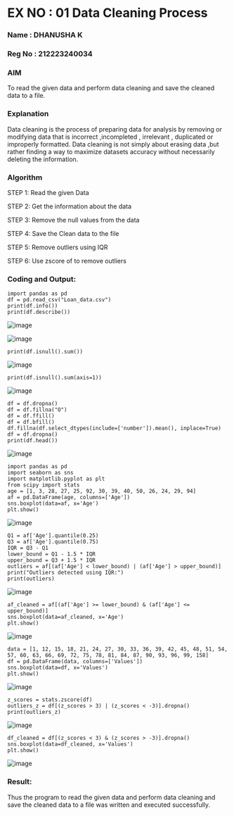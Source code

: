 # EX NO : 01 Data Cleaning Process
### Name : DHANUSHA K
### Reg No : 212223240034

### AIM
To read the given data and perform data cleaning and save the cleaned data to a file.

### Explanation
Data cleaning is the process of preparing data for analysis by removing or modifying data that is incorrect ,incompleted , irrelevant , duplicated or improperly formatted. Data cleaning is not simply about erasing data ,but rather finding a way to maximize datasets accuracy without necessarily deleting the information.

### Algorithm
STEP 1: Read the given Data

STEP 2: Get the information about the data

STEP 3: Remove the null values from the data

STEP 4: Save the Clean data to the file

STEP 5: Remove outliers using IQR

STEP 6: Use zscore of to remove outliers

### Coding and Output:
```
import pandas as pd
df = pd.read_csv("Loan_data.csv")
print(df.info())
print(df.describe())
```
![image](https://github.com/user-attachments/assets/bcb23439-0e56-46aa-8e30-8f80b8bcb471)

![image](https://github.com/user-attachments/assets/0bbd369e-e251-4b6b-92f7-ce8e092c7059)
```
print(df.isnull().sum())
```
![image](https://github.com/user-attachments/assets/7bb796f3-3ac4-43c0-9433-6f4b3feb2d09)
```
print(df.isnull().sum(axis=1))
```
![image](https://github.com/user-attachments/assets/036af080-8cbf-4f06-a054-f835389da567)
```
df = df.dropna()
df = df.fillna("O")
df = df.ffill()
df = df.bfill()
df.fillna(df.select_dtypes(include=['number']).mean(), inplace=True)
df = df.dropna()
print(df.head())
```
![image](https://github.com/user-attachments/assets/1b7b9289-b41d-4105-a789-41a93bcf2f30)
```
import pandas as pd
import seaborn as sns
import matplotlib.pyplot as plt
from scipy import stats
age = [1, 3, 28, 27, 25, 92, 30, 39, 40, 50, 26, 24, 29, 94]
af = pd.DataFrame(age, columns=['Age'])
sns.boxplot(data=af, x='Age')
plt.show()
```
![image](https://github.com/user-attachments/assets/e94beaa5-a21b-4635-a0ab-0f45349cd582)
```
Q1 = af['Age'].quantile(0.25)
Q3 = af['Age'].quantile(0.75)
IQR = Q3 - Q1
lower_bound = Q1 - 1.5 * IQR
upper_bound = Q3 + 1.5 * IQR
outliers = af[(af['Age'] < lower_bound) | (af['Age'] > upper_bound)]
print("Outliers detected using IQR:")
print(outliers)
```
![image](https://github.com/user-attachments/assets/aceafe86-014e-4187-8dac-6e384b9c251d)
```
af_cleaned = af[(af['Age'] >= lower_bound) & (af['Age'] <= upper_bound)]
sns.boxplot(data=af_cleaned, x='Age')
plt.show()
```
![image](https://github.com/user-attachments/assets/02b7aaf2-657b-45e3-b6d0-e835d858e56e)
```
data = [1, 12, 15, 18, 21, 24, 27, 30, 33, 36, 39, 42, 45, 48, 51, 54, 57, 60, 63, 66, 69, 72, 75, 78, 81, 84, 87, 90, 93, 96, 99, 158]
df = pd.DataFrame(data, columns=['Values'])
sns.boxplot(data=df, x='Values')
plt.show()
```
![image](https://github.com/user-attachments/assets/1dee40d9-8dab-4383-ae78-4078123c7b85)
```
z_scores = stats.zscore(df)
outliers_z = df[(z_scores > 3) | (z_scores < -3)].dropna()
print(outliers_z)
```
![image](https://github.com/user-attachments/assets/eb84a035-54ac-4bcb-af12-a88717cbde59)

```
df_cleaned = df[(z_scores < 3) & (z_scores > -3)].dropna()
sns.boxplot(data=df_cleaned, x='Values')
plt.show()
```
![image](https://github.com/user-attachments/assets/181ee009-c684-4369-9bc8-6cc03489bd78)



           
### Result:
Thus the program to read the given data and perform data cleaning and save the cleaned data to a file was written and executed successfully.
